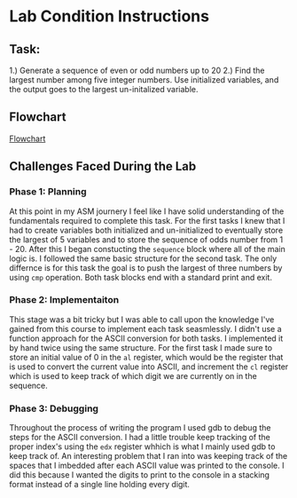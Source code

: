 # Lab Condition Instructions

## Task: 
1.) Generate a sequence of even or odd numbers up to 20
2.) Find the largest number among five integer numbers. Use initialized variables, and the
output goes to the largest un-initalized variable.

## Flowchart

[Flowchart](docs/diagram.jpeg)

## Challenges Faced During the Lab

### Phase 1: Planning
At this point in my ASM journery I feel like I have solid understanding of the fundamentals
required to complete this task. For the first tasks I knew that I had to create variables both 
initialized and un-initialized to eventually store the largest of 5 variables and to store the 
sequence of odds number from 1 - 20. After this I began constucting the `sequence` block where all 
of the main logic is. I followed the same basic structure for the second task. The only differnce
is for this task the goal is to push the largest of three numbers by using `cmp` operation. Both
task blocks end with a standard print and exit. 

### Phase 2: Implementaiton
This stage was a bit tricky but I was able to call upon the knowledge I've gained from this course
to implement each task seasmlessly. I didn't use a function approach for the ASCII conversion for 
both tasks. I implemented it by hand twice using the same structure. For the first task I made sure
to store an initial value of 0 in the `al` register, which would be the register that is used to 
convert the current value into ASCII, and increment the `cl` register which is used to keep track of
which digit we are currently on in the sequence. 

### Phase 3: Debugging
Throughout the process of writing the program I used gdb to debug the steps for the ASCII conversion. 
I had a little trouble keep tracking of the proper index's using the `edx` register whhich is what
I mainly used gdb to keep track of. An interesting problem that I ran into was keeping track of the
spaces that I imbedded after each ASCII value was printed to the console. I did this because I
wanted the digits to print to the console in a stacking format instead of a single line holding
every digit. 

